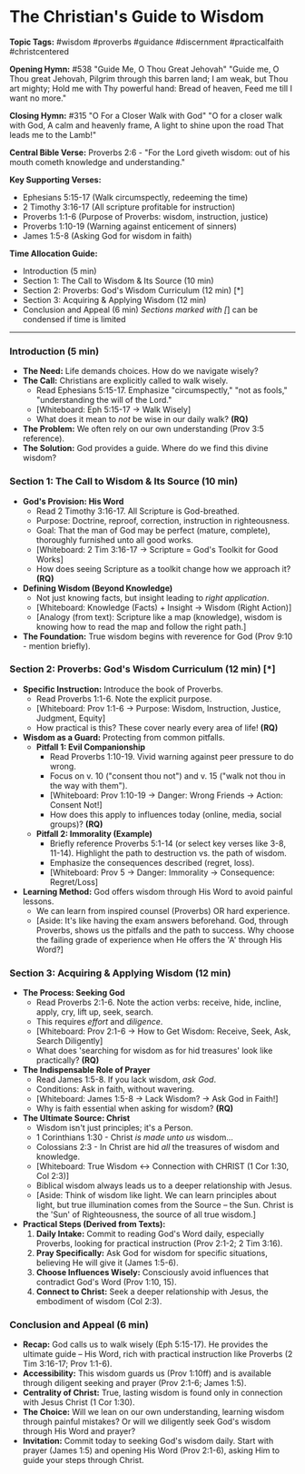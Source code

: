 # The Christian's Guide to Wisdom

**Topic Tags:** #wisdom #proverbs #guidance #discernment #practicalfaith
#christcentered

**Opening Hymn:** #538 "Guide Me, O Thou Great Jehovah" "Guide me, O Thou great
Jehovah, Pilgrim through this barren land; I am weak, but Thou art mighty; Hold
me with Thy powerful hand: Bread of heaven, Feed me till I want no more."

**Closing Hymn:** #315 "O For a Closer Walk with God" "O for a closer walk with
God, A calm and heavenly frame, A light to shine upon the road That leads me to
the Lamb!"

**Central Bible Verse:** Proverbs 2:6 - "For the Lord giveth wisdom: out of his
mouth cometh knowledge and understanding."

**Key Supporting Verses:**

- Ephesians 5:15-17 (Walk circumspectly, redeeming the time)
- 2 Timothy 3:16-17 (All scripture profitable for instruction)
- Proverbs 1:1-6 (Purpose of Proverbs: wisdom, instruction, justice)
- Proverbs 1:10-19 (Warning against enticement of sinners)
- James 1:5-8 (Asking God for wisdom in faith)

**Time Allocation Guide:**

- Introduction (5 min)
- Section 1: The Call to Wisdom & Its Source (10 min)
- Section 2: Proverbs: God's Wisdom Curriculum (12 min) [*]
- Section 3: Acquiring & Applying Wisdom (12 min)
- Conclusion and Appeal (6 min) _Sections marked with [_] can be condensed if
  time is limited

---

### Introduction (5 min)

- **The Need:** Life demands choices. How do we navigate wisely?
- **The Call:** Christians are explicitly called to walk wisely.
  - Read Ephesians 5:15-17. Emphasize "circumspectly," "not as fools,"
    "understanding the will of the Lord."
  - [Whiteboard: Eph 5:15-17 -> Walk Wisely]
  - What does it mean to _not_ be wise in our daily walk? **(RQ)**
- **The Problem:** We often rely on our own understanding (Prov 3:5 reference).
- **The Solution:** God provides a guide. Where do we find this divine wisdom?

### Section 1: The Call to Wisdom & Its Source (10 min)

- **God's Provision: His Word**
  - Read 2 Timothy 3:16-17. All Scripture is God-breathed.
  - Purpose: Doctrine, reproof, correction, instruction in righteousness.
  - Goal: That the man of God may be perfect (mature, complete), thoroughly
    furnished unto all good works.
  - [Whiteboard: 2 Tim 3:16-17 -> Scripture = God's Toolkit for Good Works]
  - How does seeing Scripture as a toolkit change how we approach it? **(RQ)**
- **Defining Wisdom (Beyond Knowledge)**
  - Not just knowing facts, but insight leading to _right application_.
  - [Whiteboard: Knowledge (Facts) + Insight -> Wisdom (Right Action)]
  - [Analogy (from text): Scripture like a map (knowledge), wisdom is knowing
    how to read the map and follow the right path.]
- **The Foundation:** True wisdom begins with reverence for God (Prov 9:10 -
  mention briefly).

### Section 2: Proverbs: God's Wisdom Curriculum (12 min) [*]

- **Specific Instruction:** Introduce the book of Proverbs.
  - Read Proverbs 1:1-6. Note the explicit purpose.
  - [Whiteboard: Prov 1:1-6 -> Purpose: Wisdom, Instruction, Justice, Judgment,
    Equity]
  - How practical is this? These cover nearly every area of life! **(RQ)**
- **Wisdom as a Guard:** Protecting from common pitfalls.
  - **Pitfall 1: Evil Companionship**
    - Read Proverbs 1:10-19. Vivid warning against peer pressure to do wrong.
    - Focus on v. 10 ("consent thou not") and v. 15 ("walk not thou in the way
      with them").
    - [Whiteboard: Prov 1:10-19 -> Danger: Wrong Friends -> Action: Consent
      Not!]
    - How does this apply to influences today (online, media, social groups)?
      **(RQ)**
  - **Pitfall 2: Immorality (Example)**
    - Briefly reference Proverbs 5:1-14 (or select key verses like 3-8, 11-14).
      Highlight the path to destruction vs. the path of wisdom.
    - Emphasize the consequences described (regret, loss).
    - [Whiteboard: Prov 5 -> Danger: Immorality -> Consequence: Regret/Loss]
- **Learning Method:** God offers wisdom through His Word to avoid painful
  lessons.
  - We can learn from inspired counsel (Proverbs) OR hard experience.
  - [Aside: It's like having the exam answers beforehand. God, through Proverbs,
    shows us the pitfalls and the path to success. Why choose the failing grade
    of experience when He offers the 'A' through His Word?]

### Section 3: Acquiring & Applying Wisdom (12 min)

- **The Process: Seeking God**
  - Read Proverbs 2:1-6. Note the action verbs: receive, hide, incline, apply,
    cry, lift up, seek, search.
  - This requires _effort_ and _diligence_.
  - [Whiteboard: Prov 2:1-6 -> How to Get Wisdom: Receive, Seek, Ask, Search
    Diligently]
  - What does 'searching for wisdom as for hid treasures' look like practically?
    **(RQ)**
- **The Indispensable Role of Prayer**
  - Read James 1:5-8. If you lack wisdom, _ask God_.
  - Conditions: Ask in faith, without wavering.
  - [Whiteboard: James 1:5-8 -> Lack Wisdom? -> Ask God in Faith!]
  - Why is faith essential when asking for wisdom? **(RQ)**
- **The Ultimate Source: Christ**
  - Wisdom isn't just principles; it's a Person.
  - 1 Corinthians 1:30 - Christ _is made unto us_ wisdom...
  - Colossians 2:3 - In Christ are hid _all_ the treasures of wisdom and
    knowledge.
  - [Whiteboard: True Wisdom <-> Connection with CHRIST (1 Cor 1:30, Col 2:3)]
  - Biblical wisdom always leads us to a deeper relationship with Jesus.
  - [Aside: Think of wisdom like light. We can learn principles about light, but
    true illumination comes from the Source – the Sun. Christ is the 'Sun' of
    Righteousness, the source of all true wisdom.]
- **Practical Steps (Derived from Texts):**
  1.  **Daily Intake:** Commit to reading God's Word daily, especially Proverbs,
      looking for practical instruction (Prov 2:1-2; 2 Tim 3:16).
  2.  **Pray Specifically:** Ask God for wisdom for specific situations,
      believing He will give it (James 1:5-6).
  3.  **Choose Influences Wisely:** Consciously avoid influences that contradict
      God's Word (Prov 1:10, 15).
  4.  **Connect to Christ:** Seek a deeper relationship with Jesus, the
      embodiment of wisdom (Col 2:3).

### Conclusion and Appeal (6 min)

- **Recap:** God calls us to walk wisely (Eph 5:15-17). He provides the ultimate
  guide – His Word, rich with practical instruction like Proverbs (2 Tim
  3:16-17; Prov 1:1-6).
- **Accessibility:** This wisdom guards us (Prov 1:10ff) and is available
  through diligent seeking and prayer (Prov 2:1-6; James 1:5).
- **Centrality of Christ:** True, lasting wisdom is found only in connection
  with Jesus Christ (1 Cor 1:30).
- **The Choice:** Will we lean on our own understanding, learning wisdom through
  painful mistakes? Or will we diligently seek God's wisdom through His Word and
  prayer?
- **Invitation:** Commit today to seeking God's wisdom daily. Start with prayer
  (James 1:5) and opening His Word (Prov 2:1-6), asking Him to guide your steps
  through Christ.
